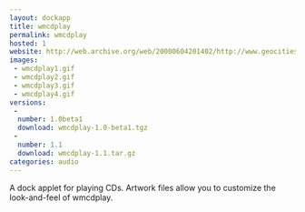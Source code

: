 ```yaml
---
layout: dockapp
title: wmcdplay
permalink: wmcdplay
hosted: 1
website: http://web.archive.org/web/20000604201402/http://www.geocities.com/SiliconValley/Vista/2471/wmcdplay.html
images:
 - wmcdplay1.gif
 - wmcdplay2.gif
 - wmcdplay3.gif
 - wmcdplay4.gif
versions:
 -
  number: 1.0beta1
  download: wmcdplay-1.0-beta1.tgz
 -
  number: 1.1
  download: wmcdplay-1.1.tar.gz
categories: audio
---
```

A dock applet for playing CDs.  Artwork files allow you to customize the look-and-feel of wmcdplay.
